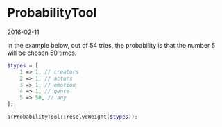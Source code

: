ProbabilityTool
======================
2016-02-11



In the example below, out of 54 tries, the probability is that the number 5 will be chosen 50 times.


```php
$types = [
    1 => 1, // creators
    2 => 1, // actors
    3 => 1, // emotion
    4 => 1, // genre
    5 => 50, // any
];

a(ProbabilityTool::resolveWeight($types));
```